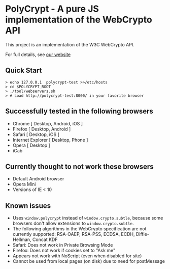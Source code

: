 PolyCrypt - A pure JS implementation of the WebCrypto API
=========================================================

This project is an implementation of the W3C WebCrypto API. 

For full details, see [our website](http://polycrypt.net/)

Quick Start
-----------

```
> echo 127.0.0.1  polycrypt-test >>/etc/hosts
> cd $POLYCRYPT_ROOT
> ./tool/webservers.sh
> # Load http://polycrypt-test:8000/ in your favorite browser
```


## Successfully tested in the following browsers

* Chrome  [ Desktop, Android, iOS ]
* Firefox  [ Desktop, Android ] 
* Safari  [ Desktop, iOS ]
* Internet Explorer  [ Desktop, Phone ]
* Opera  [ Desktop ]
* iCab 

## Currently thought to not work these browsers

* Default Android browser
* Opera Mini
* Versions of IE < 10

## Known issues

* Uses `window.polycrypt` instead of `window.crypto.subtle`, because some browsers don't allow extensions to `window.crypto.subtle`.
* The following algorithms in the WebCrypto specification are not currently supported: RSA-OAEP, RSA-PSS, ECDSA, ECDH, Diffie-Hellman, Concat KDF
* Safari: Does not work in Private Browsing Mode
* Firefox: Does not work if cookies set to "Ask me"
* Appears not work with NoScript (even when disabled for site)
* Cannot be used from local pages (on disk) due to need for postMessage

